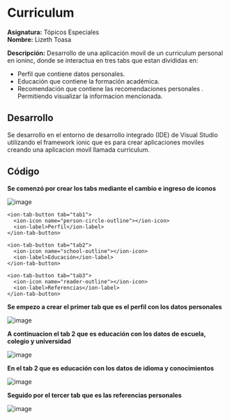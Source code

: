 # Curriculum
**Asignatura:** Tópicos Especiales\
**Nombre:** Lizeth Toasa

**Descripción:**
Desarrollo de una aplicación movil de un curriculum personal en ioninc, donde se interactua en tres tabs que estan divididas en:
* Perfil que contiene datos personales.
* Educación que contiene la formación académica.
* Recomendación que contiene las recomendaciones personales .
Permitiendo visualizar la informacion mencionada.

## Desarrollo
Se desarrollo en el entorno de desarrollo integrado (IDE) de Visual Studio utilizando el framework ionic que es para crear 
aplicaciones moviles creando una aplicacion movil llamada curriculum.

## Código
**Se comenzó por crear los tabs mediante el cambio e ingreso de iconos**

![image](https://user-images.githubusercontent.com/23488888/89855594-8995ee00-db5c-11ea-803a-46ccde174b12.png)

    <ion-tab-button tab="tab1">
      <ion-icon name="person-circle-outline"></ion-icon>
      <ion-label>Perfil</ion-label>
    </ion-tab-button>

    <ion-tab-button tab="tab2">
      <ion-icon name="school-outline"></ion-icon>
      <ion-label>Educación</ion-label>
    </ion-tab-button>

    <ion-tab-button tab="tab3">
      <ion-icon name="reader-outline"></ion-icon>
      <ion-label>Referencias</ion-label>
    </ion-tab-button>

**Se empezo a crear el primer tab que es el perfil con los datos personales**

![image](https://user-images.githubusercontent.com/23488888/89972315-24590000-dc23-11ea-92e9-813e68439762.png)

**A continuacion el tab 2 que es educación con los datos de escuela, colegio y universidad**

![image](https://user-images.githubusercontent.com/23488888/89972522-acd7a080-dc23-11ea-84ce-4dcf7dbc14d1.png)

**En el tab 2 que es educación con los datos de idioma y conocimientos**

![image](https://user-images.githubusercontent.com/23488888/89972617-dbee1200-dc23-11ea-9d8b-d73128aacef8.png)

**Seguido por el tercer tab que es las referencias personales**

![image](https://user-images.githubusercontent.com/23488888/89972722-21aada80-dc24-11ea-88ec-b2eb0a62ca2e.png)

